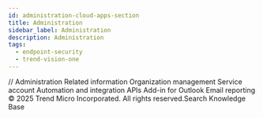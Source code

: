 ```yaml
---
id: administration-cloud-apps-section
title: Administration
sidebar_label: Administration
description: Administration
tags:
  - endpoint-security
  - trend-vision-one
---
```


/*<![CDATA[*/ $('#title').html($('meta[name=map-description]').attr('content')); /*]]>*/ Administration Related information Organization management Service account Automation and integration APIs Add-in for Outlook Email reporting © 2025 Trend Micro Incorporated. All rights reserved.Search Knowledge Base
